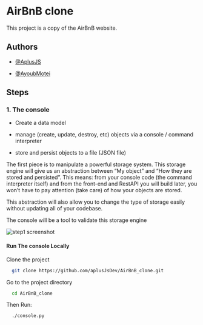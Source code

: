 
# AirBnB clone

This project is a copy of the AirBnB website.

## Authors

- [@AplusJS](https://github.com/aplusJsDev)


- [@AyoubMotei](https://github.com/AyoubMotei)
## Steps

### 1. The console
- Create a data model

- manage (create, update, destroy, etc) objects via a console / command interpreter

- store and persist objects to a file (JSON file)

The first piece is to manipulate a powerful storage system. This storage engine will give us an abstraction between “My object” and “How they are stored and persisted”. This means: from your console code (the command interpreter itself) and from the front-end and RestAPI you will build later, you won’t have to pay attention (take care) of how your objects are stored.

This abstraction will also allow you to change the type of storage easily without updating all of your codebase.

The console will be a tool to validate this storage engine

<img alt="step1 screenshot" src="https://s3.amazonaws.com/alx-intranet.hbtn.io/uploads/medias/2018/6/815046647d23428a14ca.png?X-Amz-Algorithm=AWS4-HMAC-SHA256&X-Amz-Credential=AKIARDDGGGOUSBVO6H7D%2F20230811%2Fus-east-1%2Fs3%2Faws4_request&X-Amz-Date=20230811T155758Z&X-Amz-Expires=86400&X-Amz-SignedHeaders=host&X-Amz-Signature=85a83bb5b633de6e1c7b0210dc4328b28b6e6dd794ad64970ee3b0b9b94cf16c" />

#### Run The console Locally

Clone the project

```bash
  git clone https://github.com/aplusJsDev/AirBnB_clone.git
```

Go to the project directory

```bash
  cd AirBnB_clone
```

Then Run:

```bash
  ./console.py
```
